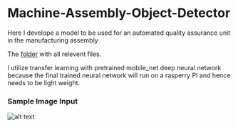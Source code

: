 # Machine-Assembly-Object-Detector
Here I develope a model to be used for an automated quality assurance unit in the manufacturing assembly 

The [folder](https://drive.google.com/drive/folders/1NPSe6jSGzYp8Xd81uxs9kF1o5BPGgz7p?usp=sharing
) with all relevent files.


I utilize transfer learning with pretrained mobile_net deep neural network because the final trained neural network will run on a rasperry PI and hence needs to be light weight. 

### Sample Image Input 

![alt text](https://drive.google.com/file/d/1qJUxijJjheETJXwZtNQ7AEgf3g00vu5O/view?usp=sharing)



